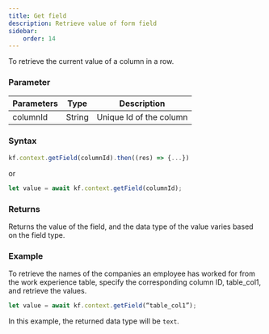```yaml
---
title: Get field
description: Retrieve value of form field
sidebar:
    order: 14
---
```


To retrieve the current value of a column in a row.

### Parameter

| Parameters | Type   | Description             |
| ---------- | ------ | ----------------------- |
| columnId   | String | Unique Id of the column |

### Syntax

```js
kf.context.getField(columnId).then((res) => {...})
```

or

```js
let value = await kf.context.getField(columnId);
```

### Returns

Returns the value of the field, and the data type of the value varies based on the field type.

### Example

To retrieve the names of the companies an employee has worked for from the work experience table, specify the corresponding column ID, table_col1, and retrieve the values. 

```js 
let value = await kf.context.getField(“table_col1”);
```

In this example, the returned data type will be `text`. 
